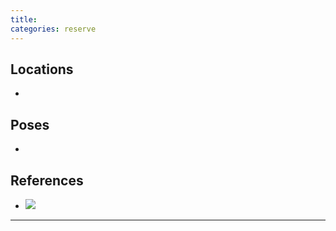 ```yaml
---
title: 
categories: reserve
---
```




## Locations

- 

## Poses

* 

## References

* ![](http://i.imgur.com/pxgRp3o.jpg)

---
